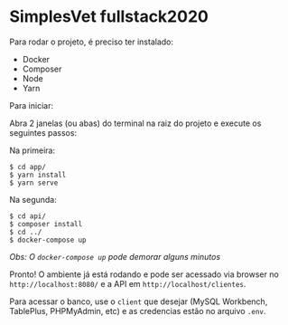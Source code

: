 # SimplesVet fullstack2020

Para rodar o projeto, é preciso ter instalado:
- Docker
- Composer
- Node
- Yarn

Para iniciar: 

Abra 2 janelas (ou abas) do terminal na raiz do projeto e execute os seguintes passos: 

Na primeira: 
```
$ cd app/
$ yarn install
$ yarn serve
```

Na segunda:
```
$ cd api/
$ composer install
$ cd ../
$ docker-compose up
``` 
_Obs: O `docker-compose up` pode demorar alguns minutos_

Pronto! O ambiente já está rodando e pode ser acessado via browser no `http://localhost:8080/` e a API em `http://localhost/clientes`.

Para acessar o banco, use o `client` que desejar (MySQL Workbench, TablePlus, PHPMyAdmin, etc) e as credencias estão no arquivo `.env`.
